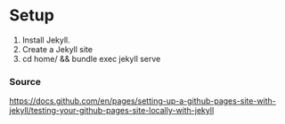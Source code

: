 # Setup

1. Install Jekyll.
2. Create a Jekyll site
3. cd home/ && bundle exec jekyll serve

### Source

https://docs.github.com/en/pages/setting-up-a-github-pages-site-with-jekyll/testing-your-github-pages-site-locally-with-jekyll